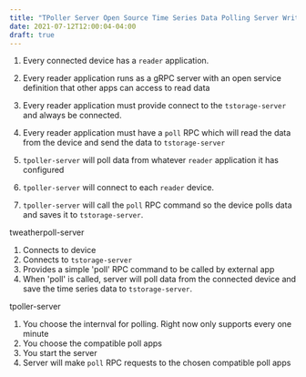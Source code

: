 ```yaml
---
title: "TPoller Server Open Source Time Series Data Polling Server Written in Golang"
date: 2021-07-12T12:00:04-04:00
draft: true
---
```



1. Every connected device has a `reader` application.
2. Every reader application runs as a gRPC server with an open service definition that other apps can access to read data
3. Every reader application must provide connect to the `tstorage-server` and always be connected.
4. Every reader application must have a `poll` RPC which will read the data from the device and send the data to `tstorage-server`

1. `tpoller-server` will poll data from whatever `reader` application it has configured
2. `tpoller-server` will connect to each `reader` device.
3. `tpoller-server` will call the `poll` RPC command so the device polls data and saves it to `tstorage-server`.



tweatherpoll-server
1. Connects to device
2. Connects to `tstorage-server`
3. Provides a simple 'poll' RPC command to be called by external app
4. When 'poll' is called, server will poll data from the connected device and save the time series data to `tstorage-server`.

tpoller-server
1. You choose the internval for polling. Right now only supports every one minute
2. You choose the compatible poll apps
3. You start the server
4. Server will make `poll` RPC requests to the chosen compatible poll apps
